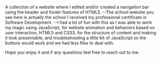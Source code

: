 A collection of a website where I edited and/or created a navigation bar using the header and footer features of HTML5. 
--The school website you see here is actually the school I received my professional certificate in Software Development.
--I had a lot of fun with this as I was able to work my magic using JavaScript, for website animation and behaviors based on user interaction, HTML5 and CSS3, for the structure of content and making it look presentable, and troubleshooting a little bit of JavaScript so the buttons would work and we had less files to deal with. 

Hope you enjoy it and if any questions feel free to reach out to me.

